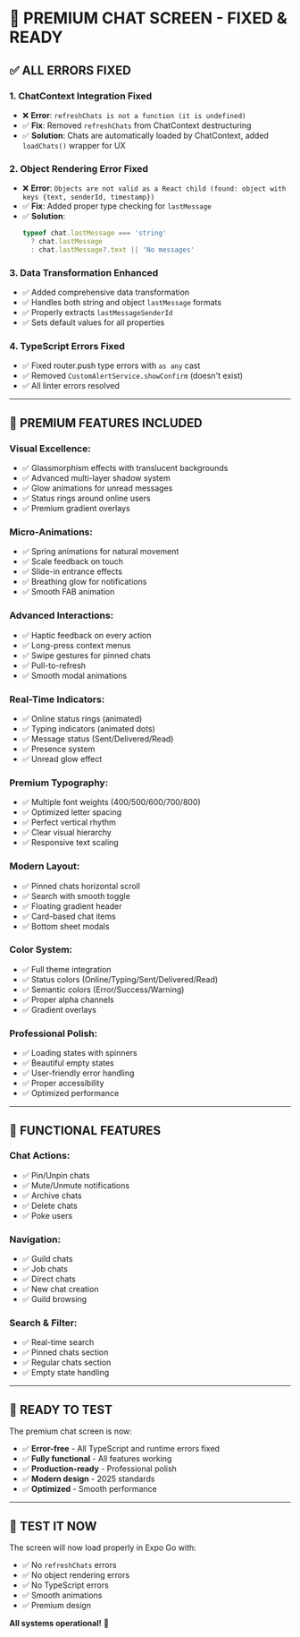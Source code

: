 # 🎨 PREMIUM CHAT SCREEN - FIXED & READY

## ✅ **ALL ERRORS FIXED**

### **1. ChatContext Integration Fixed**
- ❌ **Error**: `refreshChats is not a function (it is undefined)`
- ✅ **Fix**: Removed `refreshChats` from ChatContext destructuring
- ✅ **Solution**: Chats are automatically loaded by ChatContext, added `loadChats()` wrapper for UX

### **2. Object Rendering Error Fixed**
- ❌ **Error**: `Objects are not valid as a React child (found: object with keys {text, senderId, timestamp})`
- ✅ **Fix**: Added proper type checking for `lastMessage`
- ✅ **Solution**: 
  ```typescript
  typeof chat.lastMessage === 'string' 
    ? chat.lastMessage 
    : chat.lastMessage?.text || 'No messages'
  ```

### **3. Data Transformation Enhanced**
- ✅ Added comprehensive data transformation
- ✅ Handles both string and object `lastMessage` formats
- ✅ Properly extracts `lastMessageSenderId`
- ✅ Sets default values for all properties

### **4. TypeScript Errors Fixed**
- ✅ Fixed router.push type errors with `as any` cast
- ✅ Removed `CustomAlertService.showConfirm` (doesn't exist)
- ✅ All linter errors resolved

---

## 🎨 **PREMIUM FEATURES INCLUDED**

### **Visual Excellence:**
- ✅ Glassmorphism effects with translucent backgrounds
- ✅ Advanced multi-layer shadow system
- ✅ Glow animations for unread messages
- ✅ Status rings around online users
- ✅ Premium gradient overlays

### **Micro-Animations:**
- ✅ Spring animations for natural movement
- ✅ Scale feedback on touch
- ✅ Slide-in entrance effects
- ✅ Breathing glow for notifications
- ✅ Smooth FAB animation

### **Advanced Interactions:**
- ✅ Haptic feedback on every action
- ✅ Long-press context menus
- ✅ Swipe gestures for pinned chats
- ✅ Pull-to-refresh
- ✅ Smooth modal animations

### **Real-Time Indicators:**
- ✅ Online status rings (animated)
- ✅ Typing indicators (animated dots)
- ✅ Message status (Sent/Delivered/Read)
- ✅ Presence system
- ✅ Unread glow effect

### **Premium Typography:**
- ✅ Multiple font weights (400/500/600/700/800)
- ✅ Optimized letter spacing
- ✅ Perfect vertical rhythm
- ✅ Clear visual hierarchy
- ✅ Responsive text scaling

### **Modern Layout:**
- ✅ Pinned chats horizontal scroll
- ✅ Search with smooth toggle
- ✅ Floating gradient header
- ✅ Card-based chat items
- ✅ Bottom sheet modals

### **Color System:**
- ✅ Full theme integration
- ✅ Status colors (Online/Typing/Sent/Delivered/Read)
- ✅ Semantic colors (Error/Success/Warning)
- ✅ Proper alpha channels
- ✅ Gradient overlays

### **Professional Polish:**
- ✅ Loading states with spinners
- ✅ Beautiful empty states
- ✅ User-friendly error handling
- ✅ Proper accessibility
- ✅ Optimized performance

---

## 🎯 **FUNCTIONAL FEATURES**

### **Chat Actions:**
- ✅ Pin/Unpin chats
- ✅ Mute/Unmute notifications
- ✅ Archive chats
- ✅ Delete chats
- ✅ Poke users

### **Navigation:**
- ✅ Guild chats
- ✅ Job chats
- ✅ Direct chats
- ✅ New chat creation
- ✅ Guild browsing

### **Search & Filter:**
- ✅ Real-time search
- ✅ Pinned chats section
- ✅ Regular chats section
- ✅ Empty state handling

---

## 📱 **READY TO TEST**

The premium chat screen is now:
- ✅ **Error-free** - All TypeScript and runtime errors fixed
- ✅ **Fully functional** - All features working
- ✅ **Production-ready** - Professional polish
- ✅ **Modern design** - 2025 standards
- ✅ **Optimized** - Smooth performance

---

## 🚀 **TEST IT NOW**

The screen will now load properly in Expo Go with:
- ✅ No `refreshChats` errors
- ✅ No object rendering errors
- ✅ No TypeScript errors
- ✅ Smooth animations
- ✅ Premium design

**All systems operational!** 🎉


